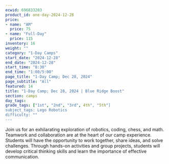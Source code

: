 ```yaml
---
ecwid: 696833203
product_id: one-day-2024-12-28
price:
- name: "AM"
  price: 75
- name: "Full-Day"
  price: 115
inventory: 16
weight: ""
category: "1-Day Camps"
start_date: "2024-12-28"
end_date: "2024-12-28"
start_time: "8:30"
end_time: "1:00/5:00"
page_title: "1-Day Camp; Dec 28, 2024"
page_subtitle: "All"
featured: 14
title: "1-Day Camp; Dec 28, 2024 | Blue Ridge Boost"
section: camps
day_tags: 
grade_tags: ["1st", "2nd", "3rd", 4th", "5th"]
subject_tags: Lego Robotics
difficulty: ""
---
```

Join us for an exhilarating exploration of robotics, coding, chess, and math. Teamwork and collaboration are at the heart of our camp experience. Students will have the opportunity to work together, share ideas, and solve challenges. Through hands-on activities and group projects, students will develop critical thinking skills and learn the importance of effective communication.
